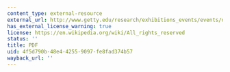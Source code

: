 ```yaml
---
content_type: external-resource
external_url: http://www.getty.edu/research/exhibitions_events/events/david_tudor_symposium/pdf/kuivila.pdf
has_external_license_warning: true
license: https://en.wikipedia.org/wiki/All_rights_reserved
status: ''
title: PDF
uid: 4f5d790b-48e4-4255-9097-fe8fad374b57
wayback_url: ''
---
```

